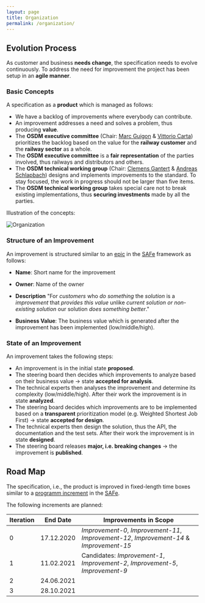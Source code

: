 ```yaml
---
layout: page
title: Organization
permalink: /organization/
---
```


## Evolution Process

As customer and business **needs change**, the specification needs to evolve
continuously. To address the need for improvement the project has been setup in
an **agile manner**.

### Basic Concepts

A specification as a **product** which is managed as follows:

- We have a backlog of improvements where everybody can contribute.
- An improvement addresses a need and solves a problem, thus producing **value**.
- The **OSDM executive committee** (Chair: [Marc Guigon](https://www.linkedin.com/in/marcguigon/) & [Vittorio Carta](https://www.linkedin.com/in/vittorio-carta-mba-0b90b728/)) prioritizes the backlog based on the value
  for the **railway customer** and the **railway sector** as a whole.
- The **OSDM executive committee** is a **fair representation** of the parties
  involved, thus railways and distributors and others.
- The **OSDM technical working group** (Chair: [Clemens Gantert](https://www.linkedin.com/in/clemens-g-88783725/) & [Andreas Schlapbach](https://www.linkedin.com/in/andreas-schlapbach-09b095ab/)) designs and implements improvements to
  the standard. To stay focused, the work in progress should not be larger than
  five items.
- The **OSDM technical working group** takes special care not to break
  existing implementations, thus **securing investments** made by all the
  parties.

Illustration of the concepts:

![Organization](../images/organization/organization.svg)

### Structure of an Improvement

An improvement is structured similar to an [epic](https://www.scaledagileframework.com/epic/)
in the [SAFe](https://www.scaledagileframework.com/) framework as follows:

- **Name**: Short name for the improvement
- **Owner**: Name of the owner
- **Description**
  "For *customers* who *do something* the *solution*  is a *improvement*
  that *provides this value* unlike *current solution or non-existing solution*
  our solution *does something better*."

- **Business Value**: The business value which is generated after the improvement
  has been implemented (low/middle/high).

### State of an Improvement

An improvement takes the following steps:

- An improvement is in the initial state **proposed**.
- The steering board then decides which improvements to analyze based on their
  business value → state **accepted for analysis**.
- The technical experts then analyses the improvement and determine its
  complexity (low/middle/high). After their work the improvement is in state
**analyzed**.
- The steering board decides which improvements are to be implemented based on
  a **transparent** prioritization model (e.g. Weighted Shortest Job First) →
state **accepted for design**.
- The technical experts then design the solution, thus the API, the
  documentation and the test sets. After their work the improvement is in state
**designed**.
- The steering board releases **major, i.e. breaking changes** → the
  improvement is **published**.

## Road Map

The specification, i.e., the product is improved in fixed-length time boxes similar to
a [programm increment](https://www.scaledagileframework.com/program-increment/)
in the [SAFe](https://www.scaledagileframework.com/).

The following increments are planned:

| Iteration | End Date   | Improvements in Scope |
|----|:----------:|------------|
| 0  | 17.12.2020 | *Improvement-0*, *Improvement-11*, *Improvement-12*, *Improvement-14* & *Improvement-15* |
| 1  | 11.02.2021 | Candidates: *Improvement-1*, *Improvement-2*, *Improvement-5*, *Improvement-9* |
| 2  | 24.06.2021 |
| 3  | 28.10.2021 |
